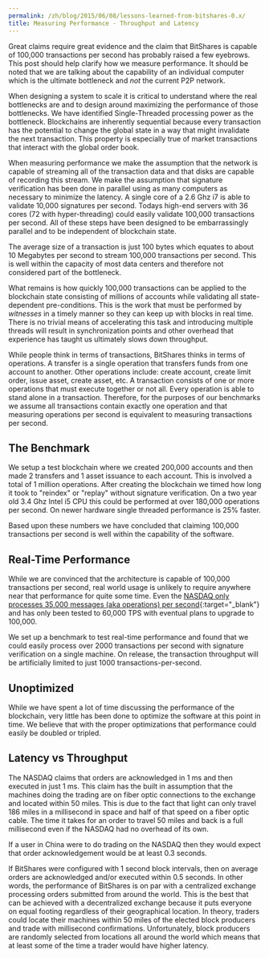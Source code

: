 ```yaml
---
permalink: /zh/blog/2015/06/08/lessons-learned-from-bitshares-0.x/
title: Measuring Performance - Throughput and Latency
---
```


Great claims require great evidence and the claim that BitShares is capable of 100,000 transactions per second has
probably raised a few eyebrows.   This post should help clarify how we measure performance.  It should be noted that we
are talking about the capability of an individual computer which is the ultimate bottleneck and *not* the current P2P
network.

<!--more-->

When designing a system to scale it is critical to understand where the real bottlenecks are and to design around
maximizing the performance of those bottlenecks.  We have identified Single-Threaded processing power as the bottleneck.
Blockchains are inherently sequential because every transaction has the potential to change the global state in a way
that might invalidate the next transaction.   This property is especially true of market transactions that interact with
the global order book.

When measuring performance we make the assumption that the network is capable of streaming all of the transaction data
and that disks are capable of recording this stream.   We make the assumption that signature verification has been done
in parallel using as many computers as necessary to minimize the latency.  A single core of a 2.6 Ghz i7 is able to
validate 10,000 signatures per second.   Todays high-end servers with 36 cores (72 with hyper-threading) could easily
validate 100,000 transactions per second.   All of these steps have been designed to be embarrassingly parallel and 
to be independent of blockchain state.

The average size of a transaction is just 100 bytes which equates to about 10 Megabytes per second to stream 100,000
transactions per second.  This is well within the capacity of most data centers and therefore not considered part of the
bottleneck.

What remains is how quickly 100,000 transactions can be applied to the blockchain state consisting of millions of
accounts while validating all state-dependent pre-conditions.  This is the work that must be performed by *witnesses* in
a timely manner so they can keep up with blocks in real time.  There is no trivial means of accelerating this task and
introducing multiple threads will result in synchronization points and other overhead that experience has taught us
ultimately slows down throughput.

While people think in terms of transactions, BitShares thinks in terms of operations.  A transfer is a single operation
that transfers funds from one account to another.  Other operations include: create account, create limit order, issue
asset, create asset, etc.  A transaction consists of one or more operations that must execute together or not all.
Every operation is able to stand alone in a transaction.   Therefore, for the purposes of our benchmarks we assume all
transactions contain exactly one operation and that measuring operations per second is equivalent to measuring
transactions per second.

## The Benchmark

We setup a test blockchain where we created 200,000 accounts and then made 2 transfers and 1 asset issuance to each
account.  This is involved a total of 1 million operations.  After creating the blockchain we timed how long it took to
"reindex" or "replay" without signature verification.  On a two year old 3.4 Ghz Intel i5 CPU this could be performed at
over 180,000 operations per second.  On newer hardware single threaded performance is 25% faster.

Based upon these numbers we have concluded that claiming 100,000 transactions per second is well within the capability
of the software.

## Real-Time Performance

While we are convinced that the architecture is capable of 100,000 transactions per second, real world usage is unlikely
to require anywhere near that performance for quite some time.
Even the [NASDAQ only processes 35,000 messages (aka operations) per second](http://www.nasdaq.com/services/homw.stm){:target="_blank"}
and has only been tested to 60,000 TPS with eventual plans to upgrade to 100,000.

We set up a benchmark to test real-time performance and found that we could easily process over 2000 transactions per
second with signature verification on a single machine.   On release, the transaction throughput will be artificially
limited to just 1000 transactions-per-second.

## Unoptimized

While we have spent a lot of time discussing the performance of the blockchain, very little has been done to optimize
the software at this point in time.  We believe that with the proper optimizations that performance could easily be
doubled or tripled.

## Latency vs Throughput

The NASDAQ claims that orders are acknowledged in 1 ms and then executed in just 1 ms.  This claim has the built in
assumption that the machines doing the trading are on fiber optic connections to the exchange and located within 50
miles.  This is due to the fact that light can only travel 186 miles in a millisecond in space and half of that speed on
a fiber optic cable. The time it takes for an order to travel 50 miles and back is a full millisecond even if the NASDAQ
had no overhead of its own.

If a user in China were to do trading on the NASDAQ then they would expect that order acknowledgement would be at least
0.3 seconds.

If BitShares were configured with 1 second block intervals, then on average orders are acknowledged and/or executed
within 0.5 seconds.  In other words, the performance of BitShares is on par with a centralized exchange processing
orders submitted from around the world. This is the best that can be achieved with a decentralized exchange because it
puts everyone on equal footing regardless of their geographical location.     In theory, traders could locate their
machines within 50 miles of the elected block producers and trade with millisecond confirmations.   Unfortunately, block
producers are randomly selected from locations all around the world which means that at least some of the time a trader
would have higher latency.
